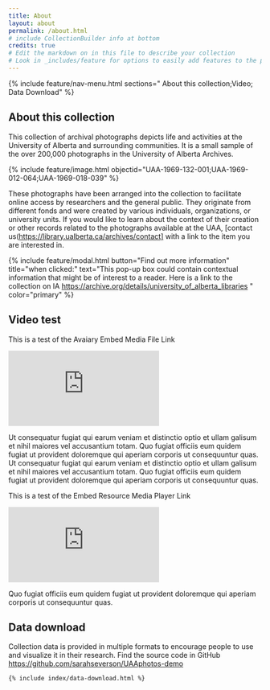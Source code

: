 ```yaml
---
title: About
layout: about
permalink: /about.html
# include CollectionBuilder info at bottom
credits: true
# Edit the markdown on in this file to describe your collection
# Look in _includes/feature for options to easily add features to the page
---
```



{% include feature/nav-menu.html sections=" About this collection;Video; Data Download" %}



## About this collection 
This collection of archival photographs depicts life and activities at the University of Alberta and surrounding communities. It is a small sample of the over 200,000 photographs in the University of Alberta Archives. 

{% include feature/image.html objectid="UAA-1969-132-001;UAA-1969-012-064;UAA-1969-018-039" %}

These photographs have been arranged into the collection to facilitate online access by researchers and the general public. They originate from different fonds and were created by various individuals, organizations, or university units. If you would like to learn about the context of their creation or other records related to the photographs available at the UAA, [contact us(https://library.ualberta.ca/archives/contact] with a link to the item you are interested in.

{% include feature/modal.html button="Find out more information" title="when clicked:" text="This pop-up box could contain contextual information that might be of interest to a reader. Here is a link to the collection on IA https://archive.org/details/university_of_alberta_libraries " color="primary" %}

## Video test

This is a test of the Avaiary Embed Media File Link

<iframe title="In Touch with U: The Archives" src="https://ualberta.aviaryplatform.com/embed/media/131657?embed=true&media_player=true" allow="fullscreen" frameborder="0"></iframe>

Ut consequatur fugiat qui earum veniam et distinctio optio et ullam galisum et nihil maiores vel accusantium totam. Quo fugiat officiis eum quidem fugiat ut provident doloremque qui aperiam corporis ut consequuntur quas. Ut consequatur fugiat qui earum veniam et distinctio optio et ullam galisum et nihil maiores vel accusantium totam. Quo fugiat officiis eum quidem fugiat ut provident doloremque qui aperiam corporis ut consequuntur quas.

This is a test of the Embed Resource Media Player Link 
<iframe title="In Touch with U: Social Housing" src="https://ualberta.aviaryplatform.com/embed/media/256981?embed=true&media_player=true" allow="fullscreen" frameborder="0"></iframe> 

Quo fugiat officiis eum quidem fugiat ut provident doloremque qui aperiam corporis ut consequuntur quas. 


## Data download 

Collection data is provided in multiple formats to encourage people to use and visualize it in their research. Find the source code in GitHub https://github.com/sarahseverson/UAAphotos-demo 

   <div class="col-md-8">

    {% include index/data-download.html %}

  </div>
